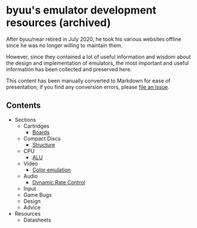 # byuu's emulator development resources (archived)

After byuu/near retired in July 2020,
he took his various websites offline
since he was no longer willing to maintain them.

However,
since they contained a lot of useful information and wisdom
about the design and implementation of emulators,
the most important and useful information has been collected and preserved here.

This content has been manually converted to Markdown for ease of presentation;
if you find any conversion errors, please [file an issue](https://github.com/byuu/byuu.net).

## Contents

  - Sections
      - Cartridges
          - [Boards](./cartridges/boards/)
      - Compact Discs
          - [Structure](./compact-discs/structure/)
      - CPU
          - [ALU](./cpu/alu/)
      - Video
          - [Color emulation](./video/color-emulation/)
      - Audio
          - [Dynamic Rate Control](./audio/dynamic-rate-control/)
      - Input
      - Game Bugs
      - Design
      - Advice
  - Resources
      - Datasheets
